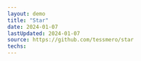 ```yaml
---
layout: demo
title: "Star"
date: 2024-01-07
lastUpdated: 2024-01-07
source: https://github.com/tessmero/star
techs:
---
```



